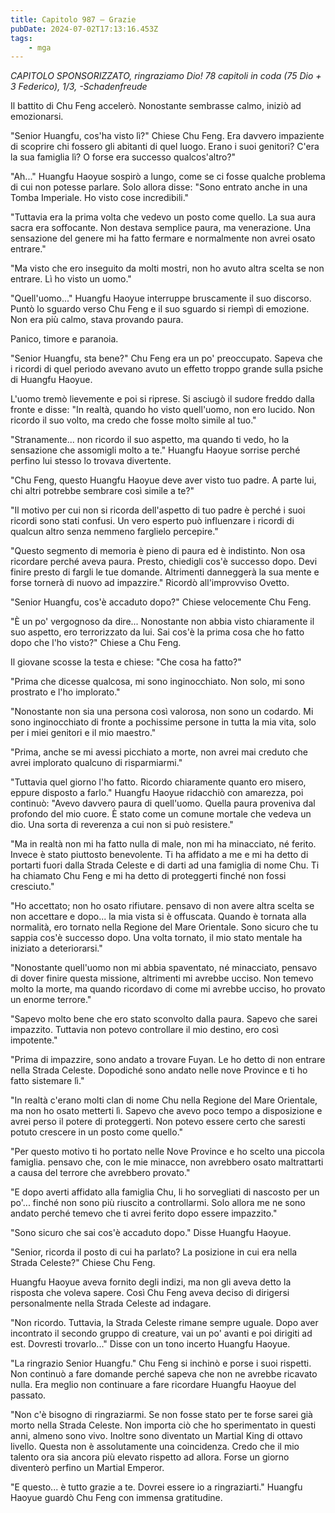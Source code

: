 ```yaml
---
title: Capitolo 987 – Grazie
pubDate: 2024-07-02T17:13:16.453Z
tags:
    - mga
---
```



<em>CAPITOLO SPONSORIZZATO, ringraziamo Dio!
78 capitoli in coda (75 Dio + 3 Federico), 1/3,
-Schadenfreude</em>


Il battito di Chu Feng accelerò. Nonostante sembrasse calmo, iniziò ad emozionarsi.


"Senior Huangfu, cos'ha visto lì?" Chiese Chu Feng. Era davvero impaziente di scoprire chi fossero gli abitanti di quel luogo. Erano i suoi genitori? C'era la sua famiglia lì? O forse era successo qualcos'altro?"


"Ah..." Huangfu Haoyue sospirò a lungo, come se ci fosse qualche problema di cui non potesse parlare. Solo allora disse: "Sono entrato anche in una Tomba Imperiale. Ho visto cose incredibili."


"Tuttavia era la prima volta che vedevo un posto come quello. La sua aura sacra era soffocante. Non destava semplice paura, ma venerazione. Una sensazione del genere mi ha fatto fermare e normalmente non avrei osato entrare."


"Ma visto che ero inseguito da molti mostri, non ho avuto altra scelta se non entrare. Lì ho visto un uomo."


"Quell'uomo..." Huangfu Haoyue interruppe bruscamente il suo discorso. Puntò lo sguardo verso Chu Feng e il suo sguardo si riempì di emozione. Non era più calmo, stava provando paura.


Panico, timore e paranoia.


"Senior Huangfu, sta bene?" Chu Feng era un po' preoccupato. Sapeva che i ricordi di quel periodo avevano avuto un effetto troppo grande sulla psiche di Huangfu Haoyue.


L'uomo tremò lievemente e poi si riprese. Si asciugò il sudore freddo dalla fronte e disse: "In realtà, quando ho visto quell'uomo, non ero lucido. Non ricordo il suo volto, ma credo che fosse molto simile al tuo."


"Stranamente... non ricordo il suo aspetto, ma quando ti vedo, ho la sensazione che assomigli molto a te." Huangfu Haoyue sorrise perché perfino lui stesso lo trovava divertente.


"Chu Feng, questo Huangfu Haoyue deve aver visto tuo padre. A parte lui, chi altri potrebbe sembrare così simile a te?"


"Il motivo per cui non si ricorda dell'aspetto di tuo padre è perché i suoi ricordi sono stati confusi. Un vero esperto può influenzare i ricordi di qualcun altro senza nemmeno farglielo percepire."


"Questo segmento di memoria è pieno di paura ed è indistinto. Non osa ricordare perché aveva paura. Presto, chiedigli cos'è successo dopo. Devi finire presto di fargli le tue domande. Altrimenti danneggerà la sua mente e forse tornerà di nuovo ad impazzire." Ricordò all'improvviso Ovetto.


"Senior Huangfu, cos'è accaduto dopo?" Chiese velocemente Chu Feng.


"È un po' vergognoso da dire... Nonostante non abbia visto chiaramente il suo aspetto, ero terrorizzato da lui. Sai cos'è la prima cosa che ho fatto dopo che l'ho visto?" Chiese a Chu Feng.


Il giovane scosse la testa e chiese: "Che cosa ha fatto?"


"Prima che dicesse qualcosa, mi sono inginocchiato. Non solo, mi sono prostrato e l'ho implorato."


"Nonostante non sia una persona così valorosa, non sono un codardo. Mi sono inginocchiato di fronte a pochissime persone in tutta la mia vita, solo per i miei genitori e il mio maestro."


"Prima, anche se mi avessi picchiato a morte, non avrei mai creduto che avrei implorato qualcuno di risparmiarmi."


"Tuttavia quel giorno l'ho fatto. Ricordo chiaramente quanto ero misero, eppure disposto a farlo." Huangfu Haoyue ridacchiò con amarezza, poi continuò: "Avevo davvero paura di quell'uomo. Quella paura proveniva dal profondo del mio cuore. È stato come un comune mortale che vedeva un dio. Una sorta di reverenza a cui non si può resistere."


"Ma in realtà non mi ha fatto nulla di male, non mi ha minacciato, né ferito. Invece è stato piuttosto benevolente. Ti ha affidato a me e mi ha detto di portarti fuori dalla Strada Celeste e di darti ad una famiglia di nome Chu. Ti ha chiamato Chu Feng e mi ha detto di proteggerti finché non fossi cresciuto."


"Ho accettato; non ho osato rifiutare. pensavo di non avere altra scelta se non accettare e dopo... la mia vista si è offuscata. Quando è tornata alla normalità, ero tornato nella Regione del Mare Orientale. Sono sicuro che tu sappia cos'è successo dopo. Una volta tornato, il mio stato mentale ha iniziato a deteriorarsi."


"Nonostante quell'uomo non mi abbia spaventato, né minacciato, pensavo di dover finire questa missione, altrimenti mi avrebbe ucciso. Non temevo molto la morte, ma quando ricordavo di come mi avrebbe ucciso, ho provato un enorme terrore."


"Sapevo molto bene che ero stato sconvolto dalla paura. Sapevo che sarei impazzito. Tuttavia non potevo controllare il mio destino, ero così impotente."


"Prima di impazzire, sono andato a trovare Fuyan. Le ho detto di non entrare nella Strada Celeste. Dopodiché sono andato nelle nove Province e ti ho fatto sistemare lì."


"In realtà c'erano molti clan di nome Chu nella Regione del Mare Orientale, ma non ho osato metterti lì. Sapevo che avevo poco tempo a disposizione e avrei perso il potere di proteggerti. Non potevo essere certo che saresti potuto crescere in un posto come quello."


"Per questo motivo ti ho portato nelle Nove Province e ho scelto una piccola famiglia. pensavo che, con le mie minacce, non avrebbero osato maltrattarti a causa del terrore che avrebbero provato."


"E dopo averti affidato alla famiglia Chu, li ho sorvegliati di nascosto per un po'... finché non sono più riuscito a controllarmi. Solo allora me ne sono andato perché temevo che ti avrei ferito dopo essere impazzito."


"Sono sicuro che sai cos'è accaduto dopo." Disse Huangfu Haoyue.


"Senior, ricorda il posto di cui ha parlato? La posizione in cui era nella Strada Celeste?" Chiese Chu Feng.


Huangfu Haoyue aveva fornito degli indizi, ma non gli aveva detto la risposta che voleva sapere. Così Chu Feng aveva deciso di dirigersi personalmente nella Strada Celeste ad indagare.


"Non ricordo. Tuttavia, la Strada Celeste rimane sempre uguale. Dopo aver incontrato il secondo gruppo di creature, vai un po' avanti e poi dirigiti ad est. Dovresti trovarlo..." Disse con un tono incerto Huangfu Haoyue.


"La ringrazio Senior Huangfu." Chu Feng si inchinò e porse i suoi rispetti. Non continuò a fare domande perché sapeva che non ne avrebbe ricavato nulla. Era meglio non continuare a fare ricordare Huangfu Haoyue del passato.


"Non c'è bisogno di ringraziarmi. Se non fosse stato per te forse sarei già morto nella Strada Celeste. Non importa ciò che ho sperimentato in questi anni, almeno sono vivo. Inoltre sono diventato un Martial King di ottavo livello. Questa non è assolutamente una coincidenza. Credo che il mio talento ora sia ancora più elevato rispetto ad allora. Forse un giorno diventerò perfino un Martial Emperor.


"E questo... è tutto grazie a te. Dovrei essere io a ringraziarti." Huangfu Haoyue guardò Chu Feng con immensa gratitudine.
                                


                                



